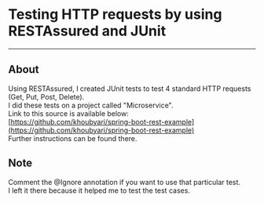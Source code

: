 Testing HTTP requests by using RESTAssured and JUnit
===

---

About
---
Using RESTAssured, I created JUnit tests to test 4 standard HTTP requests (Get, Put, Post, Delete).<br />
I did these tests on a project called "Microservice".<br />
Link to this source is available below:<br />
[https://github.com/khoubyari/spring-boot-rest-example](https://github.com/khoubyari/spring-boot-rest-example) <br />
Further instructions can be found there.


Note
---
Comment the @Ignore annotation if you want to use that particular test.<br />
I left it there because it helped me to test the test cases.

